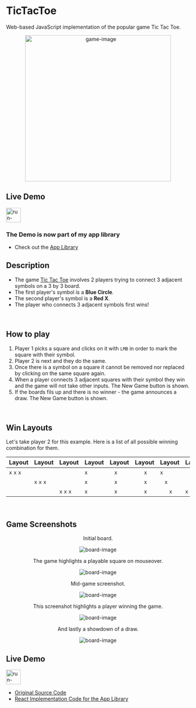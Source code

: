 # TicTacToe
Web-based JavaScript implementation of the popular game Tic Tac Toe.
<p align="center"><a href="https://app-library-13e36.web.app/apps/tic-tac-toe"><img src="https://raw.githubusercontent.com/mirokrastanov/Software-Engineering-SoftUni/main/miscellaneous/tictactoe-1.png" alt="game-image" height="400px"></a></p>

## Live Demo
[<img src="https://freepngimg.com/download/play_now_button/25403-5-play-now-button-transparent.png" alt="run-button" height="40px" />](https://app-library-13e36.web.app/apps/tic-tac-toe)
### The Demo is now part of my app library 
- Check out the [App Library](https://app-library-13e36.web.app/)

## Description
- The game [Tic Tac Toe](https://en.wikipedia.org/wiki/Tic-tac-toe) involves 2 players trying to connect 3 adjacent symbols on a 3 by 3 board.
- The first player's symbol is a **Blue Circle**.
- The second player's symbol is a **Red X**.
- The player who connects 3 adjacent symbols first wins!
<br />

## How to play
1. Player 1 picks a square and clicks on it with `LMB` in order to mark the square with their symbol.
2. Player 2 is next and they do the same.
3. Once there is a symbol on a square it cannot be removed nor replaced by clicking on the same square again.
4. When a player connects 3 adjacent squares with their symbol they win and the game will not take other inputs. The New Game button is shown.
5. If the boards fils up and there is no winner - the game announces a draw. The New Game button is shown.
<br />

## Win Layouts
Let's take player 2 for this example. Here is a list of all possible winning combination for them.

| Layout | Layout | Layout | Layout | Layout | Layout | Layout | Layout |
|-------------|-------------|-------------|-------------|-------------|-------------|-------------|-------------|
| `x` `x` `x` | ` ` ` ` ` ` | ` ` ` ` ` ` | `x` ` ` ` ` | ` ` `x` ` ` | ` ` ` ` `x` | `x` ` ` ` ` | ` ` ` ` `x` |
| ` ` ` ` ` ` | `x` `x` `x` | ` ` ` ` ` ` | `x` ` ` ` ` | ` ` `x` ` ` | ` ` ` ` `x` | ` ` `x` ` ` | ` ` `x` ` ` |
| ` ` ` ` ` ` | ` ` ` ` ` ` | `x` `x` `x` | `x` ` ` ` ` | ` ` `x` ` ` | ` ` ` ` `x` | ` ` ` ` `x` | `x` ` ` ` ` |
<br />

## Game Screenshots
<p align="center">Initial board.</p>
<p align="center"><img src="https://github.com/mirokrastanov/TicTacToe/blob/main/images/tictactoe-0.png?raw=true" alt="board-image" title="Game board image" /></p>

<p align="center">The game highlights a playable square on mouseover.</p>
<p align="center"><img src="https://github.com/mirokrastanov/TicTacToe/blob/main/images/tictactoe-0.1.png?raw=true" alt="board-image" title="Game board image" /></p>

<p align="center">Mid-game screenshot.</p>
<p align="center"><img src="https://github.com/mirokrastanov/TicTacToe/blob/main/images/tictactoe-1.png?raw=true" alt="board-image" title="Game board image" /></p>

<p align="center">This screenshot highlights a player winning the game.</p>
<p align="center"><img src="https://github.com/mirokrastanov/TicTacToe/blob/main/images/tictactoe-2.png?raw=true" alt="board-image" title="Game board image" /></p>

<p align="center">And lastly a showdown of a draw.</p>
<p align="center"><img src="https://github.com/mirokrastanov/TicTacToe/blob/main/images/tictactoe-3.png?raw=true" alt="board-image" title="Game board image" /></p>

  
## Live Demo
[<img src="https://freepngimg.com/download/play_now_button/25403-5-play-now-button-transparent.png" alt="run-button" height="40px" />](https://app-library-13e36.web.app/apps/tic-tac-toe)
- [Original Source Code](https://github.com/mirokrastanov/TicTacToe)
- [React Implementation Code for the App Library](https://github.com/mirokrastanov/app-library/tree/main/client/src/apps/ticTacToe)
  
